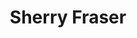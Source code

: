 ---
title: Sherry Fraser
name: Sherry Fraser
name-sort: Fraser, Sherry
totals:
- event: Hearts
  games: 26
  wins: 11
  losses: 15
  inturn-total: 260
  inturn-percent: 74
  outturn-total: 254
  outturn-percent: 81
  draw-total: 184
  draw-percent: 74
  takeout-total: 330
  takeout-percent: 79
  shots-total: 514
  shots-percent: 77
- event: Trials (Women)
  games: 19
  wins: 8
  losses: 11
  inturn-total: 182
  inturn-percent: 75
  outturn-total: 178
  outturn-percent: 76
  draw-total: 152
  draw-percent: 70
  takeout-total: 208
  takeout-percent: 79
  shots-total: 360
  shots-percent: 75
years:
- year: 1995
  event: Hearts
  team: BC
  position: Second
  games: 11
  wins: 6
  losses: 5
  inturn-total: 91
  inturn-percent: 74
  outturn-total: 127
  outturn-percent: 83
  draw-total: 73
  draw-percent: 79
  takeout-total: 145
  takeout-percent: 79
  shots-total: 218
  shots-percent: 79
- year: 1997
  event: Hearts
  team: BC
  position: Second
  games: 11
  wins: 3
  losses: 8
  inturn-total: 117
  inturn-percent: 75
  outturn-total: 99
  outturn-percent: 79
  draw-total: 78
  draw-percent: 70
  takeout-total: 138
  takeout-percent: 80
  shots-total: 216
  shots-percent: 77
- year: 2012
  event: Hearts
  team: BC
  position: Second
  games: 2
  wins: 1
  losses: 1
  inturn-total: 22
  inturn-percent: 66
  outturn-total: 18
  outturn-percent: 74
  draw-total: 16
  draw-percent: 61
  takeout-total: 24
  takeout-percent: 75
  shots-total: 40
  shots-percent: 69
- year: 2012
  event: Hearts
  team: BC
  position: Third
  games: 2
  wins: 1
  losses: 1
  inturn-total: 30
  inturn-percent: 77
  outturn-total: 10
  outturn-percent: 83
  draw-total: 17
  draw-percent: 78
  takeout-total: 23
  takeout-percent: 78
  shots-total: 40
  shots-percent: 78
- year: 2012
  team: Totals
  games: 4
  wins: 2
  losses: 2
  inturn-total: 52
  inturn-percent: 72
  outturn-total: 28
  outturn-percent: 77
  draw-total: 33
  draw-percent: 70
  takeout-total: 47
  takeout-percent: 77
  shots-total: 80
  shots-percent: 74
- year: 1997
  event: Trials (Women)
  team: LAW
  position: Second
  games: 10
  wins: 6
  losses: 4
  inturn-total: 97
  inturn-percent: 80
  outturn-total: 103
  outturn-percent: 82
  draw-total: 64
  draw-percent: 77
  takeout-total: 136
  takeout-percent: 83
  shots-total: 200
  shots-percent: 81
- year: 2001
  event: Trials (Women)
  team: FRA
  position: Fourth
  games: 9
  wins: 2
  losses: 7
  inturn-total: 85
  inturn-percent: 70
  outturn-total: 75
  outturn-percent: 66
  draw-total: 88
  draw-percent: 65
  takeout-total: 72
  takeout-percent: 72
  shots-total: 160
  shots-percent: 68
vs:
- Anderson, Sherry
- Arnott, Janet
- Arseneau, Jane
- Atkinson, Rebecca
- Babin, Jillian
- Betker, Jan
- Beveridge, Corie
- Bodogh, Marilyn
- Bohmer, Brenda
- Boily, Caroline
- Bowman, Mary
- Brown, Maureen
- Campbell, June
- Charette, France
- Cormier, Sharon
- Crawford, Andrea
- Crispo, Guylaine
- Cunningham, Cathy
- Daniel, Sylvie
- Delahunt, Nancy
- Derick, Catherine
- deSolla, Jodie
- Dolan, Kim
- Eddy, Lori
- Floyd, Kathy
- Gauthier, Cathy
- Gellard, Kim
- Gignac, Donna
- Goring, Alison
- Gudereit, Marcia
- Gushulak, Diane
- Hanlon, Heidi
- Harris, Susan
- Harvey, Alison
- Harvey, Carol
- Harvey, Janet
- Henry, Lou Ann
- Hooper Perroud, Jane
- Horne, Kate
- Jackson, Virginia
- Jennings, Tracey
- Jesty, Janet
- Johnstone, Loralee
- Jones, Colleen
- Jones-Walker, Debbie
- Kaylo, Kelly
- Kelly, Kim
- Kerr, Kathy
- King, Cathy
- Kyle, Linda
- Laliberte, Connie
- Leblanc, Lisa
- MacAulay, Marion
- MacDonald, Rebecca Jean
- Martin, Heather
- McCloy, Elaine
- McConnery, Nancy
- McCrady, Christine
- McCusker, Joan
- Montgomery, Kay
- Moore, Kim
- Moses, Dawn
- Moss, Debbie
- Murphy, Jeanette
- Nedohin, Heather
- Ondrack, Wendy
- Osborne, Chantal
- Overton-Clapham, Cathy
- Phillips, Laura
- Radford, Helen
- Sabourin, Joelle
- Schmirler, Sandra
- Shields, Deanne
- Stokes, Debbie
- Arsenault, Mary-Anne
- Bakker, Glenys
- Belanger, Nancy
- Bell, Patty
- Breen, Thersa
- Brown, Janet
- Bryant, Angie
- Cordina, Sheri
- Darbyshire, Carolyn
- Dezura, Diane
- Englot, Michelle
- Fowlie, Heather
- Frey, Audrey
- Godberson, Heather
- Grenier, Valerie
- Hodson, Kim
- Holland, Amber
- Hooper, Jane
- Hopkins, Heather
- Kehler, Lorie
- Kleibrink, Shannon
- Larouche, Marie-France
- Law, Kelley
- Lawes, Andrea
- Lemay, Annie
- Leonard, Judy
- MacDonald, Lawnie
- MacLeod, Lisa
- Martin, Denise
- Materi, Roberta
- Mattatall, Mary
- McKnight, Patti
- Merklinger, Anne
- Middaugh, Sherry
- Moore, Kimberly
- Mulroney, Sandra
- Nimmo, Shannon
- Purdy, Karen
- Sipka, Joanne
- Skinner, Julie
- Stricker, Joan
- Thurston, Jill
- Webster, Bronwen
- Wheatcroft, Georgina
- Zielke, Colleen
---